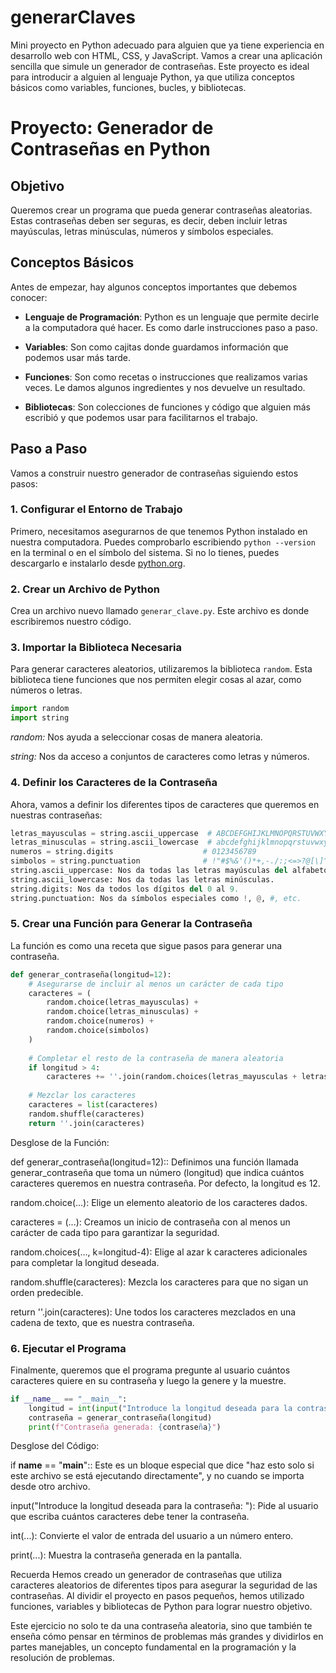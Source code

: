 # generarClaves
Mini proyecto en Python adecuado para alguien que ya tiene experiencia en desarrollo web con HTML, CSS, y JavaScript. Vamos a crear una aplicación sencilla que simule un generador de contraseñas. Este proyecto es ideal para introducir a alguien al lenguaje Python, ya que utiliza conceptos básicos como variables, funciones, bucles, y bibliotecas.

# Proyecto: Generador de Contraseñas en Python

## Objetivo

Queremos crear un programa que pueda generar contraseñas aleatorias. Estas contraseñas deben ser seguras, es decir, deben incluir letras mayúsculas, letras minúsculas, números y símbolos especiales.

## Conceptos Básicos

Antes de empezar, hay algunos conceptos importantes que debemos conocer:

- **Lenguaje de Programación**: Python es un lenguaje que permite decirle a la computadora qué hacer. Es como darle instrucciones paso a paso.

- **Variables**: Son como cajitas donde guardamos información que podemos usar más tarde.

- **Funciones**: Son como recetas o instrucciones que realizamos varias veces. Le damos algunos ingredientes y nos devuelve un resultado.

- **Bibliotecas**: Son colecciones de funciones y código que alguien más escribió y que podemos usar para facilitarnos el trabajo.

## Paso a Paso

Vamos a construir nuestro generador de contraseñas siguiendo estos pasos:

### 1. Configurar el Entorno de Trabajo

Primero, necesitamos asegurarnos de que tenemos Python instalado en nuestra computadora. Puedes comprobarlo escribiendo `python --version` en la terminal o en el símbolo del sistema. Si no lo tienes, puedes descargarlo e instalarlo desde [python.org](https://www.python.org).

### 2. Crear un Archivo de Python

Crea un archivo nuevo llamado `generar_clave.py`. Este archivo es donde escribiremos nuestro código.

### 3. Importar la Biblioteca Necesaria

Para generar caracteres aleatorios, utilizaremos la biblioteca `random`. Esta biblioteca tiene funciones que nos permiten elegir cosas al azar, como números o letras.

```python
import random
import string
```
*random:* Nos ayuda a seleccionar cosas de manera aleatoria.

*string:* Nos da acceso a conjuntos de caracteres como letras y números.

### 4. Definir los Caracteres de la Contraseña
Ahora, vamos a definir los diferentes tipos de caracteres que queremos en nuestras contraseñas:

```python
letras_mayusculas = string.ascii_uppercase  # ABCDEFGHIJKLMNOPQRSTUVWXYZ
letras_minusculas = string.ascii_lowercase  # abcdefghijklmnopqrstuvwxyz
numeros = string.digits                    # 0123456789
simbolos = string.punctuation              # !"#$%&'()*+,-./:;<=>?@[\]^_`{|}~
string.ascii_uppercase: Nos da todas las letras mayúsculas del alfabeto.
string.ascii_lowercase: Nos da todas las letras minúsculas.
string.digits: Nos da todos los dígitos del 0 al 9.
string.punctuation: Nos da símbolos especiales como !, @, #, etc.
```

### 5. Crear una Función para Generar la Contraseña
La función es como una receta que sigue pasos para generar una contraseña.

```python
def generar_contraseña(longitud=12):
    # Asegurarse de incluir al menos un carácter de cada tipo
    caracteres = (
        random.choice(letras_mayusculas) +
        random.choice(letras_minusculas) +
        random.choice(numeros) +
        random.choice(simbolos)
    )
    
    # Completar el resto de la contraseña de manera aleatoria
    if longitud > 4:
        caracteres += ''.join(random.choices(letras_mayusculas + letras_minusculas + numeros + simbolos, k=longitud-4))
    
    # Mezclar los caracteres
    caracteres = list(caracteres)
    random.shuffle(caracteres)
    return ''.join(caracteres)
```

Desglose de la Función:

def generar_contraseña(longitud=12):: Definimos una función llamada generar_contraseña que toma un número (longitud) que indica cuántos caracteres queremos en nuestra contraseña. Por defecto, la longitud es 12.

random.choice(...): Elige un elemento aleatorio de los caracteres dados.

caracteres = (...): Creamos un inicio de contraseña con al menos un carácter de cada tipo para garantizar la seguridad.

random.choices(..., k=longitud-4): Elige al azar k caracteres adicionales para completar la longitud deseada.

random.shuffle(caracteres): Mezcla los caracteres para que no sigan un orden predecible.

return ''.join(caracteres): Une todos los caracteres mezclados en una cadena de texto, que es nuestra contraseña.

### 6. Ejecutar el Programa
Finalmente, queremos que el programa pregunte al usuario cuántos caracteres quiere en su contraseña y luego la genere y la muestre.

```python
if __name__ == "__main__":
    longitud = int(input("Introduce la longitud deseada para la contraseña: "))
    contraseña = generar_contraseña(longitud)
    print(f"Contraseña generada: {contraseña}")
```

Desglose del Código:

if __name__ == "__main__":: Este es un bloque especial que dice "haz esto solo si este archivo se está ejecutando directamente", y no cuando se importa desde otro archivo.

input("Introduce la longitud deseada para la contraseña: "): Pide al usuario que escriba cuántos caracteres debe tener la contraseña.

int(...): Convierte el valor de entrada del usuario a un número entero.

print(...): Muestra la contraseña generada en la pantalla.

Recuerda
Hemos creado un generador de contraseñas que utiliza caracteres aleatorios de diferentes tipos para asegurar la seguridad de las contraseñas. Al dividir el proyecto en pasos pequeños, hemos utilizado funciones, variables y bibliotecas de Python para lograr nuestro objetivo.

Este ejercicio no solo te da una contraseña aleatoria, sino que también te enseña cómo pensar en términos de problemas más grandes y dividirlos en partes manejables, un concepto fundamental en la programación y la resolución de problemas.